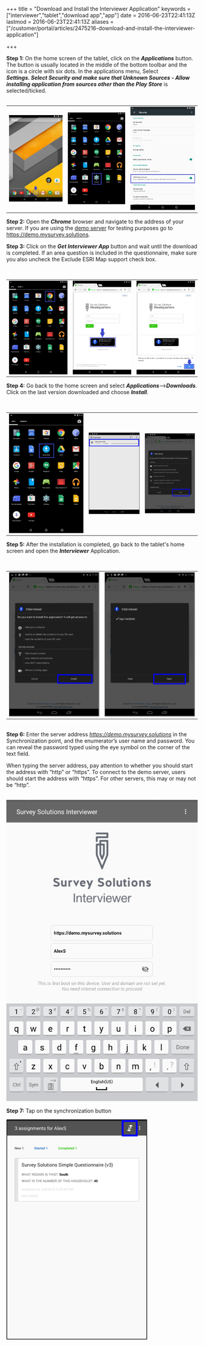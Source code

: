+++
title = "Download and Install the Interviewer Application"
keywords = ["interviewer","tablet","download app","app"]
date = 2016-06-23T22:41:13Z
lastmod = 2016-06-23T22:41:13Z
aliases = ["/customer/portal/articles/2475216-download-and-install-the-interviewer-application"]

+++

**Step 1:** On the home screen of the tablet, click on the
***Applications*** button. The button is usually located in the middle
of the bottom toolbar and the icon is a circle with six dots. In the
applications menu, Select ***Settings. ***Select ***Security*** and make
sure that*** Unknown Sources - Allow installing application from sources
other than the Play Store*** is selected/ticked.  
 

<table>
<tbody>
<tr class="odd">
<td><img src="images/731725.png" /></td>
<td><img src="images/731760.png" /></td>
<td><img src="images/731762.png" /></td>
</tr>
</tbody>
</table>

  
  
  
**Step 2:** Open the ***Chrome*** browser and navigate to the address of
your server. If you are using the [demo
server](https://demo.mysurvey.solutions) for testing purposes go to
https://demo.mysurvey.solutions.  
  
**Step 3:** Click on the ***Get Interviewer App*** button and wait until
the download is completed. If an area question is included in the
questionnaire, make sure you also uncheck the Exclude ESRI Map
support check box.  
  
 

<table>
<tbody>
<tr class="odd">
<td><img src="images/731771.png" /></td>
<td><img src="images/731784.png" /></td>
<td><img src="images/731797.png" /></td>
</tr>
</tbody>
</table>

  
  
  
**Step 4:** Go back to the home screen and select
***Applications***—&gt;***Downloads***. Click on the last version
downloaded and choose ***Install***.  
  
 

<table>
<tbody>
<tr class="odd">
<td><img src="images/731802.png" /></td>
<td><img src="images/646945.png" /></td>
<td><img src="images/646946.png" /></td>
</tr>
</tbody>
</table>

  
  
  
**Step 5:** After the installation is completed, go back to the tablet's
home screen and open the ***Interviewer*** Application.   
  
 

<table>
<tbody>
<tr class="odd">
<td><img src="images/646949.png" /></td>
<td><img src="images/646950.png" /></td>
</tr>
</tbody>
</table>

  
  
   
**Step 6:** Enter the server address *https://demo.mysurvey.solutions*
in the Synchronization point, and the enumerator’s user name and
password. You can reveal the password typed using the eye symbol on the
corner of the text field.   
  
When typing the server address, pay attention to whether you should
start the address with “http” or “https”. To connect to the demo server,
users should start the address with “https”. For other servers, this may
or may not be “http”.  
   
  
  
![](images/774514.png)  
  
  
**Step 7:** Tap on the synchronization button   
  
  
![](images/646954.png)
